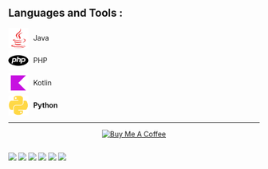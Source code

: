 ## Languages and Tools :
<ul class="language-list" style= "list-style: none;padding: 0;margin: 0;">
  <li class="language-item" style= "display: flex;align-items: center;margin-bottom: 5px;">
    <img class="language-icon" src="https://raw.githubusercontent.com/devicons/devicon/master/icons/java/java-plain.svg" alt="Java" style="margin-right: 10px;width: 40px;height: 40px;">
    <span class="language-name">Java</span>
  </li>
  <li class="language-item" style= "display: flex;align-items: center;margin-bottom: 5px;"> 
    <img class="language-icon" src="https://raw.githubusercontent.com/devicons/devicon/master/icons/php/php-plain.svg" alt="PHP" style="margin-right: 10px;width: 40px;height: 40px;">
    <span class="language-name">PHP</span>
  </li>
  <li class="language-item" style= "display: flex;align-items: center;margin-bottom: 5px;">
    <img class="language-icon" src="https://raw.githubusercontent.com/devicons/devicon/master/icons/kotlin/kotlin-plain.svg" alt="Kotlin" style="margin-right: 10px;width: 40px;height: 40px;">
    <span class="language-name">Kotlin</span>
  </li>
  <li class="language-item" style= "display: flex;align-items: center;margin-bottom: 5px;">
    <img class="language-icon" src="https://raw.githubusercontent.com/devicons/devicon/master/icons/python/python-plain.svg" alt="Python" style="margin-right: 10px;width: 40px;height: 40px;">
    <span class="language-name" style= "font-weight: bold;">Python</span>
  </li>
  </ul>


---
<p align="center">
<a href="https://www.coffeebede.com/MohammadRezaFirouzi" target="_blank"><img src="https://www.coffeebede.com/DashboardTemplateV2/app-assets/images/banner/default-yellow.svg" alt="Buy Me A Coffee" height="300" width="400"></a>
</p>


  
  ##
 
<div> 
  <a href="https://www.youtube.com/channel/UC_-uuuZbY0AAt9CViNzvc-Q" target="_blank"><img src="https://img.shields.io/badge/YouTube-FF0000?style=for-the-badge&logo=youtube&logoColor=white" target="_blank"></a>
  <a href="https://instagram.com/rafaballerini" target="_blank"><img src="https://img.shields.io/badge/-Instagram-%23E4405F?style=for-the-badge&logo=instagram&logoColor=white" target="_blank"></a>
 	<a href="https://www.twitch.tv/rafaballerinii" target="_blank"><img src="https://img.shields.io/badge/Twitch-9146FF?style=for-the-badge&logo=twitch&logoColor=white" target="_blank"></a>
 <a href="https://discord.gg/wagxzStdcR" target="_blank"><img src="https://img.shields.io/badge/Discord-7289DA?style=for-the-badge&logo=discord&logoColor=white" target="_blank"></a> 
  <a href = "mailto:contatorafaballerini@gmail.com"><img src="https://img.shields.io/badge/-Gmail-%23333?style=for-the-badge&logo=gmail&logoColor=white" target="_blank"></a>
  <a href="https://www.linkedin.com/in/rafaella-ballerini-45875016a" target="_blank"><img src="https://img.shields.io/badge/-LinkedIn-%230077B5?style=for-the-badge&logo=linkedin&logoColor=white" target="_blank"></a> 
  
</div>
